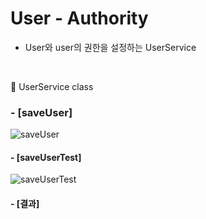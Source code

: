 # User - Authority

- User와 user의 권한을 설정하는 UserService

<br>

📌 UserService class

### - [saveUser] 

![saveUser](https://user-images.githubusercontent.com/87001865/216394223-f3cf5752-9849-47c4-90ec-c4f8196efbd7.png)

#### - [saveUserTest]

![saveUserTest](https://user-images.githubusercontent.com/87001865/216394421-90556888-b316-4101-bc8e-abf2f6cd56be.png)

#### - [결과]

